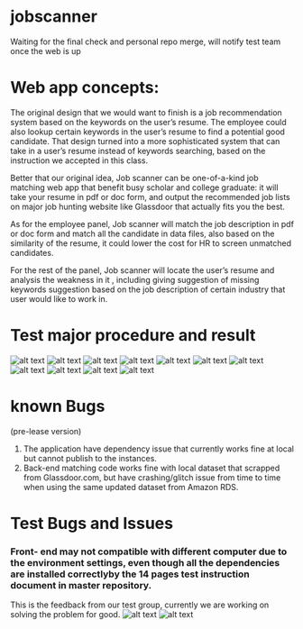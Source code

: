 # jobscanner

Waiting for the final check and personal repo merge, will notify test team once the web is up




# Web app concepts:


The original design that we would want to finish is a job recommendation system based on the keywords on the user’s resume. The employee could also lookup certain keywords in the user’s resume to find a potential good candidate. That design turned into a more sophisticated system that can take in a user’s resume instead of keywords searching, based on the instruction we accepted in this class. 

Better that our original idea, Job scanner can be one-of-a-kind job matching web app that benefit busy scholar and college graduate: it will take your resume in pdf or doc form, and output the recommended job lists on major job hunting website like Glassdoor that actually fits you the best. 

As for the employee panel, Job scanner will match the job description in pdf or doc form and match all the candidate in data files, also based on the similarity of the resume, it could lower the cost for HR to screen unmatched candidates.

For the rest of the panel, Job scanner will locate the user’s resume and analysis the weakness in it , including giving suggestion of missing keywords suggestion based on the job description of certain industry that user would like to work in. 
# Test major procedure and result
![alt text](https://github.com/Capstone-Projects-2020-Fall/jobscanner/blob/master/test%20picture/Picture1.png)
![alt text](https://github.com/Capstone-Projects-2020-Fall/jobscanner/blob/master/test%20picture/Picture2.png)
![alt text](https://github.com/Capstone-Projects-2020-Fall/jobscanner/blob/master/test%20picture/Picture3.png)
![alt text](https://github.com/Capstone-Projects-2020-Fall/jobscanner/blob/master/test%20picture/Picture4.png)
![alt text](https://github.com/Capstone-Projects-2020-Fall/jobscanner/blob/master/test%20picture/Picture5.png)
![alt text](https://github.com/Capstone-Projects-2020-Fall/jobscanner/blob/master/test%20picture/Picture6.png)
![alt text](https://github.com/Capstone-Projects-2020-Fall/jobscanner/blob/master/test%20picture/Picture7.png)
![alt text](https://github.com/Capstone-Projects-2020-Fall/jobscanner/blob/master/test%20picture/Picture8.png)
![alt text](https://github.com/Capstone-Projects-2020-Fall/jobscanner/blob/master/test%20picture/Picture9.png)
![alt text](https://github.com/Capstone-Projects-2020-Fall/jobscanner/blob/master/test%20picture/Picture10.png)
![alt text](https://github.com/Capstone-Projects-2020-Fall/jobscanner/blob/master/test%20picture/Picture11.png)
# known Bugs
(pre-lease version)

1. The application have dependency issue that currently works fine at local but cannot publish to the instances.
2. Back-end matching code works fine with local dataset that scrapped from Glassdoor.com, but have crashing/glitch issue from time to time when using the same updated dataset from Amazon RDS.

# Test Bugs and Issues
### Front- end may not compatible with different computer due to the environment settings, even though all the dependencies are installed correctlyby the 14 pages test instruction document in master repository. 
This is the feedback from our test group, currently we are working on solving the problem for good.
![alt text](https://github.com/Capstone-Projects-2020-Fall/jobscanner/blob/master/test%20picture/pic12.png)
![alt text](https://github.com/Capstone-Projects-2020-Fall/jobscanner/blob/master/test%20picture/pic13.png)

